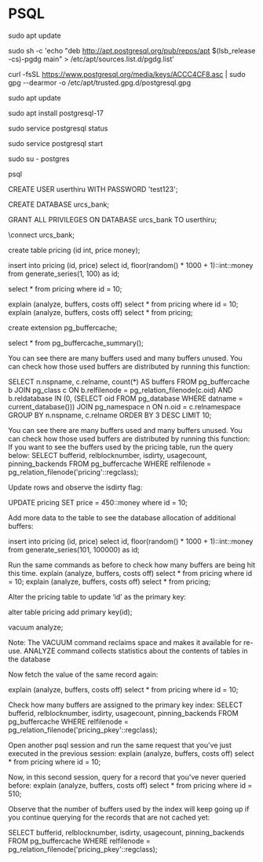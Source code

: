 # PSQL

sudo apt update

sudo sh -c 'echo "deb http://apt.postgresql.org/pub/repos/apt $(lsb_release -cs)-pgdg main" > /etc/apt/sources.list.d/pgdg.list'

curl -fsSL https://www.postgresql.org/media/keys/ACCC4CF8.asc | sudo gpg --dearmor -o /etc/apt/trusted.gpg.d/postgresql.gpg

sudo apt update

sudo apt install postgresql-17

sudo service postgresql status

sudo service postgresql start

sudo su - postgres

psql

CREATE USER userthiru WITH PASSWORD 'test123';

CREATE DATABASE urcs_bank;

GRANT ALL PRIVILEGES ON DATABASE urcs_bank TO userthiru;

\connect urcs_bank;

create table pricing (id int, price money);

insert into pricing (id, price)
select id, floor(random() * 1000 + 1)::int::money
from generate_series(1, 100) as id;

select * from pricing where id = 10;

explain (analyze, buffers, costs off) select * from pricing where id = 10;
explain (analyze, buffers, costs off) select * from pricing;

create extension pg_buffercache;

select * from pg_buffercache_summary();

You can see there are many buffers used and many buffers unused. You can check how those used
buffers are distributed by running this function:

SELECT n.nspname, c.relname, count(*) AS buffers
FROM pg_buffercache b JOIN pg_class c
ON b.relfilenode = pg_relation_filenode(c.oid) AND
b.reldatabase IN (0, (SELECT oid FROM pg_database
WHERE datname = current_database()))
JOIN pg_namespace n ON n.oid = c.relnamespace
GROUP BY n.nspname, c.relname
ORDER BY 3 DESC
LIMIT 10;

You can see there are many buffers used and many buffers unused. You can check how those used
buffers are distributed by running this function:
If you want to see the buffers used by the pricing table, run the query below:
SELECT bufferid,
relblocknumber,
isdirty,
usagecount,
pinning_backends
FROM pg_buffercache
WHERE relfilenode = pg_relation_filenode('pricing'::regclass);

Update rows and observe the isdirty flag:

UPDATE pricing SET price = 450::money where id = 10;

Add more data to the table to see the database allocation of additional buffers:

insert into pricing (id, price)
select id, floor(random() * 1000 + 1)::int::money
from generate_series(101, 100000) as id;

Run the same commands as before to check how many buffers are being hit this time.
explain (analyze, buffers, costs off) select * from pricing where id = 10;
explain (analyze, buffers, costs off) select * from pricing;

Alter the pricing table to update ‘id’ as the primary key:

alter table pricing add primary key(id);

vacuum analyze;

Note: The VACUUM command reclaims space and makes it available for re-use. ANALYZE command collects
statistics about the contents of tables in the database

Now fetch the value of the same record again:

explain (analyze, buffers, costs off) select * from pricing where id = 10;

Check how many buffers are assigned to the primary key index:
SELECT bufferid,
relblocknumber,
isdirty,
usagecount,
pinning_backends
FROM pg_buffercache
WHERE relfilenode = pg_relation_filenode('pricing_pkey'::regclass);

Open another psql session and run the same request that you've just executed in the previous
session:
explain (analyze, buffers, costs off) select * from pricing where id = 10;

Now, in this second session, query for a record that you've never queried before:
explain (analyze, buffers, costs off) select * from pricing where id = 510;

Observe that the number of buffers used by the index will keep going up if you continue querying for
the records that are not cached yet:

SELECT bufferid,
relblocknumber,
isdirty,
usagecount,
pinning_backends
FROM pg_buffercache
WHERE relfilenode = pg_relation_filenode('pricing_pkey'::regclass);